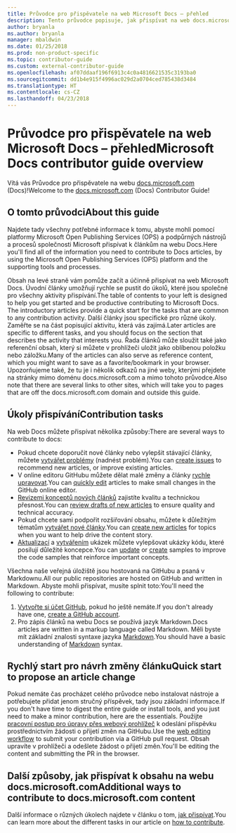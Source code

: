 ```yaml
---
title: Průvodce pro přispěvatele na web Microsoft Docs – přehled
description: Tento průvodce popisuje, jak přispívat na web docs.microsoft.com, který obsahuje dokumentaci Microsoftu.
author: bryanla
ms.author: bryanla
manager: mbaldwin
ms.date: 01/25/2018
ms.prod: non-product-specific
ms.topic: contributor-guide
ms.custom: external-contributor-guide
ms.openlocfilehash: af07ddaaf196f6913c4c0a4816621535c3193ba0
ms.sourcegitcommit: dd1b4e915f4996ac029d2a0704ced785438d3484
ms.translationtype: HT
ms.contentlocale: cs-CZ
ms.lasthandoff: 04/23/2018
---
```

# <a name="microsoft-docs-contributor-guide-overview"></a><span data-ttu-id="2a3d3-103">Průvodce pro přispěvatele na web Microsoft Docs – přehled</span><span class="sxs-lookup"><span data-stu-id="2a3d3-103">Microsoft Docs contributor guide overview</span></span>

<span data-ttu-id="2a3d3-104">Vítá vás Průvodce pro přispěvatele na webu [docs.microsoft.com](https://docs.microsoft.com) (Docs)!</span><span class="sxs-lookup"><span data-stu-id="2a3d3-104">Welcome to the [docs.microsoft.com](https://docs.microsoft.com) (Docs) Contributor Guide!</span></span>

## <a name="about-this-guide"></a><span data-ttu-id="2a3d3-105">O tomto průvodci</span><span class="sxs-lookup"><span data-stu-id="2a3d3-105">About this guide</span></span>

<span data-ttu-id="2a3d3-106">Najdete tady všechny potřebné informace k tomu, abyste mohli pomocí platformy Microsoft Open Publishing Services (OPS) a podpůrných nástrojů a procesů společnosti Microsoft přispívat k článkům na webu Docs.</span><span class="sxs-lookup"><span data-stu-id="2a3d3-106">Here you'll find all of the information you need to contribute to Docs articles, by using the Microsoft Open Publishing Services (OPS) platform and the supporting tools and processes.</span></span>

<span data-ttu-id="2a3d3-107">Obsah na levé straně vám pomůže začít a účinně přispívat na web Microsoft Docs. Úvodní články umožňují rychle se pustit do úkolů, které jsou společné pro všechny aktivity přispívání.</span><span class="sxs-lookup"><span data-stu-id="2a3d3-107">The table of contents to your left is designed to help you get started and be productive contributing to Microsoft Docs. The introductory articles provide a quick start for the tasks that are common to any contribution activity.</span></span> <span data-ttu-id="2a3d3-108">Další články jsou specifické pro různé úkoly. Zaměřte se na část popisující aktivitu, která vás zajímá.</span><span class="sxs-lookup"><span data-stu-id="2a3d3-108">Later articles are specific to different tasks, and you should focus on the section that describes the activity that interests you.</span></span> <span data-ttu-id="2a3d3-109">Řada článků může sloužit také jako referenční obsah, který si můžete v prohlížeči uložit jako oblíbenou položku nebo záložku.</span><span class="sxs-lookup"><span data-stu-id="2a3d3-109">Many of the articles can also serve as reference content, which you might want to save as a favorite/bookmark in your browser.</span></span> <span data-ttu-id="2a3d3-110">Upozorňujeme také, že tu je i několik odkazů na jiné weby, kterými přejdete na stránky mimo doménu docs.microsoft.com a mimo tohoto průvodce.</span><span class="sxs-lookup"><span data-stu-id="2a3d3-110">Also note that there are several links to other sites, which will take you to pages that are off the docs.microsoft.com domain and outside this guide.</span></span>

## <a name="contribution-tasks"></a><span data-ttu-id="2a3d3-111">Úkoly přispívání</span><span class="sxs-lookup"><span data-stu-id="2a3d3-111">Contribution tasks</span></span>

<span data-ttu-id="2a3d3-112">Na web Docs můžete přispívat několika způsoby:</span><span class="sxs-lookup"><span data-stu-id="2a3d3-112">There are several ways to contribute to docs:</span></span>

- <span data-ttu-id="2a3d3-113">Pokud chcete doporučit nové články nebo vylepšit stávající články, můžete [vytvářet problémy](how-to-contribute.md#create-issues) (nadnést problém).</span><span class="sxs-lookup"><span data-stu-id="2a3d3-113">You can [create issues](how-to-contribute.md#create-issues) to recommend new articles, or improve existing articles.</span></span>
- <span data-ttu-id="2a3d3-114">V online editoru GitHubu můžete dělat malé změny a články [rychle upravovat](how-to-contribute.md#quick-edits).</span><span class="sxs-lookup"><span data-stu-id="2a3d3-114">You can [quickly edit](how-to-contribute.md#quick-edits) articles to make small changes in the GitHub online editor.</span></span>
- <span data-ttu-id="2a3d3-115">[Revizemi konceptů nových článků](how-to-contribute.md#review-new-articles) zajistíte kvalitu a technickou přesnost.</span><span class="sxs-lookup"><span data-stu-id="2a3d3-115">You can [review drafts of new articles](how-to-contribute.md#review-new-articles) to ensure quality and technical accuracy.</span></span>
- <span data-ttu-id="2a3d3-116">Pokud chcete sami podpořit rozšiřování obsahu, můžete k důležitým tématům [vytvářet nové články](how-to-contribute.md#create-new-articles).</span><span class="sxs-lookup"><span data-stu-id="2a3d3-116">You can [create new articles](how-to-contribute.md#create-new-articles) for topics when you want to help drive the content story.</span></span>
- <span data-ttu-id="2a3d3-117">[Aktualizací](how-to-contribute.md#update-samples) a [vytvářením](how-to-contribute.md#create-samples) ukázek můžete vylepšovat ukázky kódu, které posilují důležité koncepce.</span><span class="sxs-lookup"><span data-stu-id="2a3d3-117">You can [update](how-to-contribute.md#update-samples) or [create](how-to-contribute.md#create-samples) samples to improve the code samples that reinforce important concepts.</span></span>

<span data-ttu-id="2a3d3-118">Všechna naše veřejná úložiště jsou hostovaná na GitHubu a psaná v Markdownu.</span><span class="sxs-lookup"><span data-stu-id="2a3d3-118">All our public repositories are hosted on GitHub and written in Markdown.</span></span> <span data-ttu-id="2a3d3-119">Abyste mohli přispívat, musíte splnit toto:</span><span class="sxs-lookup"><span data-stu-id="2a3d3-119">You'll need the following to contribute:</span></span>

1. <span data-ttu-id="2a3d3-120">[Vytvořte si účet GitHub](https://github.com/join), pokud ho ještě nemáte.</span><span class="sxs-lookup"><span data-stu-id="2a3d3-120">If you don't already have one, [create a GitHub account](https://github.com/join).</span></span>
2. <span data-ttu-id="2a3d3-121">Pro zápis článků na webu Docs se používá jazyk Markdown.</span><span class="sxs-lookup"><span data-stu-id="2a3d3-121">Docs articles are written in a markup language called Markdown.</span></span> <span data-ttu-id="2a3d3-122">Měli byste mít základní znalosti syntaxe jazyka [Markdown](https://daringfireball.net/projects/markdown/syntax).</span><span class="sxs-lookup"><span data-stu-id="2a3d3-122">You should have a basic understanding of [Markdown](https://daringfireball.net/projects/markdown/syntax) syntax.</span></span>

## <a name="quick-start-to-propose-an-article-change"></a><span data-ttu-id="2a3d3-123">Rychlý start pro návrh změny článku</span><span class="sxs-lookup"><span data-stu-id="2a3d3-123">Quick start to propose an article change</span></span>

<span data-ttu-id="2a3d3-124">Pokud nemáte čas procházet celého průvodce nebo instalovat nástroje a potřebujete přidat jenom stručný příspěvek, tady jsou základní informace.</span><span class="sxs-lookup"><span data-stu-id="2a3d3-124">If you don't have time to digest the entire guide or install tools, and you just need to make a minor contribution, here are the essentials.</span></span> <span data-ttu-id="2a3d3-125">Použijte [pracovní postup pro úpravy přes webový prohlížeč](how-to-contribute.md#quick-edits) k odeslání příspěvku prostřednictvím žádosti o přijetí změn na GitHubu.</span><span class="sxs-lookup"><span data-stu-id="2a3d3-125">Use the [web editing workflow](how-to-contribute.md#quick-edits) to submit your contribution via a GitHub pull request.</span></span> <span data-ttu-id="2a3d3-126">Obsah upravíte v prohlížeči a odešlete žádost o přijetí změn.</span><span class="sxs-lookup"><span data-stu-id="2a3d3-126">You'll be editing the content and submitting the PR in the browser.</span></span>

## <a name="additional-ways-to-contribute-to-docsmicrosoftcom-content"></a><span data-ttu-id="2a3d3-127">Další způsoby, jak přispívat k obsahu na webu docs.microsoft.com</span><span class="sxs-lookup"><span data-stu-id="2a3d3-127">Additional ways to contribute to docs.microsoft.com content</span></span>

<span data-ttu-id="2a3d3-128">Další informace o různých úkolech najdete v článku o tom, [jak přispívat](how-to-contribute.md).</span><span class="sxs-lookup"><span data-stu-id="2a3d3-128">You can learn more about the different tasks in our article on [how to contribute](how-to-contribute.md).</span></span>

